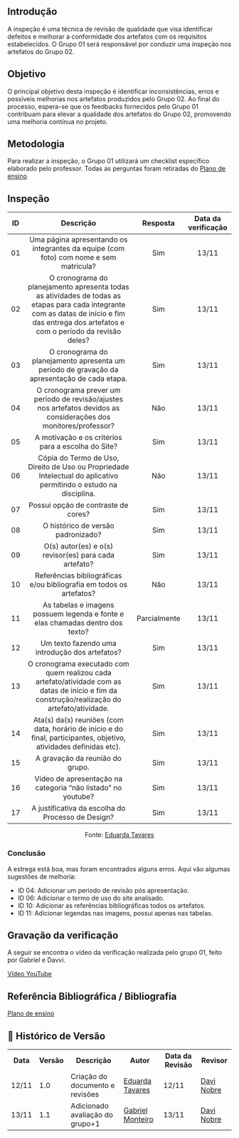 ## Introdução 
A inspeção é uma técnica de revisão de qualidade que visa identificar defeitos e melhorar a conformidade dos artefatos com os requisitos estabelecidos. O Grupo 01 será responsável por conduzir uma inspeção nos artefatos do Grupo 02. 

## Objetivo
O principal objetivo desta inspeção é identificar inconsistências, erros e possíveis melhorias nos artefatos produzidos pelo Grupo 02. Ao final do processo, espera-se que os feedbacks fornecidos pelo Grupo 01 contribuam para elevar a qualidade dos artefatos do Grupo 02, promovendo uma melhoria contínua no projeto.

## Metodologia
Para realizar a inspeção, o Grupo 01 utilizará um checklist específico elaborado pelo professor. Todas as perguntas foram retiradas do  [Plano de ensino](https://aprender3.unb.br/pluginfile.php/2972367/mod_resource/content/52/Plano_de_Ensino%20RE%20022024%20Turma%2002%20v1.pdf)

## Inspeção

|  ID   |                                                                                          Descrição                                                                                          | Resposta | Data da verificação |
| :---: | :-----------------------------------------------------------------------------------------------------------------------------------------------------------------------------------------: | :------: | :-----------------: |
|  01   |                                                    Uma página apresentando os integrantes da equipe (com foto) com nome e sem matrícula?                                                    |   Sim    |        13/11        |
|  02   | O cronograma do planejamento apresenta todas as atividades de todas as etapas para cada integrante com as datas de início e fim das entrega dos artefatos e com o período da revisão deles? |    Sim    |        13/11        |
|  03   |                                                O cronograma do planejamento apresenta um período de gravação da apresentação de cada etapa.                                                 |    Sim     |        13/11        |
|  04   |                                      O cronograma prever um período de revisão/ajustes nos artefatos devidos as considerações dos monitores/professor?                                      |    Não     |        13/11        |
|  05   |                                                                     A motivação e os critérios para a escolha do Site?                                                                      |    Sim     |        13/11        |
|  06   |                                      Cópia do Termo de Uso, Direito de Uso ou Propriedade Intelectual do aplicativo permitindo o estudo na disciplina.                                      |    Não     |        13/11        |
|  07   |                                                                             Possui opção de contraste de cores?                                                                             |    Sim     |        13/11        |
|  08   |                                                                             O histórico de versão padronizado?                                                                              |    Sim     |        13/11        |
|  09   |                                                                    O(s) autor(es) e o(s) revisor(es) para cada artefato?                                                                    |    Sim     |        13/11        |
|  10   |                                                             Referências bibliográficas e/ou bibliografia em todos os artefatos?                                                             |    Não     |        13/11        |
|  11   |                                                       As tabelas e imagens possuem legenda e fonte e elas chamadas dentro dos texto?                                                        |    Parcialmente     |        13/11        |
|  12   |                                                                       Um texto fazendo uma introdução dos artefatos?                                                                        |    Sim     |        13/11        |
|  13   |                        O cronograma executado com quem realizou cada artefato/atividade com as datas de início e fim da construção/realização do artefato/atividade.                        |    Sim     |        13/11        |
|  14   |                                     Ata(s) da(s) reuniões (com data, horário de início e do final, participantes, objetivo, atividades definidas etc).                                      |   Sim    |        13/11        |
|  15   |                                                                               A gravação da reunião do grupo.                                                                               |    Sim     |        13/11        |
|  16   |                                                                Vídeo de apresentação na categoria “não listado” no youtube?                                                                 |    Sim    |        13/11        |
|  17   |                                                                A justificativa da escolha do Processo de Design?                                                                |    Sim    |        13/11        |

<p align="center">Fonte: <a href="https://github.com/erteduarda">Eduarda Tavares</a></p> 

### Conclusão
A estrega está boa, mas foram encontrados alguns erros. Aqui vão algumas sugestões de melhoria:

- ID 04: Adicionar um período de revisão pós apresentação.
- ID 06: Adicionar o termo de uso do site analisado.
- ID 10: Adicionar as referências bibliográficas todos os artefatos.
- ID 11: Adicionar legendas nas imagens, possui apenas nas tabelas.

## Gravação da verificação
A seguir se encontra o vídeo da verificação realizada pelo grupo 01, feito por Gabriel e Davvi.

[Vídeo YouTube](https://youtu.be/Sa7q14Zm3vo?si=Cb65-khYu1iM1qSZ)

## Referência Bibliográfica / Bibliografia
[Plano de ensino](https://aprender3.unb.br/pluginfile.php/2972367/mod_resource/content/52/Plano_de_Ensino%20RE%20022024%20Turma%2002%20v1.pdf)

## :round_pushpin: Histórico de Versão 

<div align="center">
    <table>
        <tr>
            <th>Data</th>
            <th>Versão</th>
            <th>Descrição</th>
            <th>Autor</th>
            <th>Data da Revisão</th>
            <th>Revisor</th>
        </tr>
        <tr>
            <td>12/11</td>
            <td>1.0</td>
            <td>Criação do documento e revisões</td>
            <td><a href="https://github.com/erteduarda">Eduarda Tavares</a></td>
            <td>12/11</td>
            <td><a href="https://github.com/Jagaima">Davi Nobre</a></td>
        </tr>
        <tr>
         <td>13/11</td>
            <td>1.1</td>
            <td>Adicionado avaliação do grupo+1</td>
            <td><a href="https://github.com/GabrielSMonteiro">Gabriel Monteiro</a></td>
            <td>13/11</td>
            <td><a href="https://github.com/Jagaima">Davi Nobre</a></td>
            </tr>
    </table>
</div>
